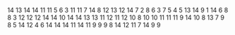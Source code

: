 14
13
14
14
11
11
5
6
3
11
11
7
14
8
12
13
12
14
7
2
8
6
3
7
5
4
5
13
14
9
1
14
6
8
8
3
12
12
12
14
14
10
14
14
13
13
11
12
11
12
10
8
10
10
11
11
11
9
14
10
8
13
7
9
8
5
14
12
4
6
14
14
14
11
14
11
9
9
9
8
14
12
11
7
14
9
9
